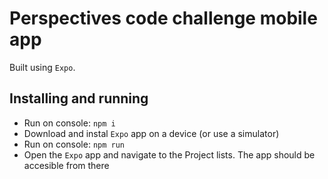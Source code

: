 # Perspectives code challenge mobile app

Built using `Expo`.

## Installing and running

- Run on console: `npm i`
- Download and instal `Expo` app on a device (or use a simulator)
- Run on console: `npm run`
- Open the `Expo` app and navigate to the Project lists. The app should be accesible from there 

